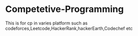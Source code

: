 # Competetive-Programming
This is for cp in varies platform such as codeforces,Leetcode,HackerRank,hackerEarth,Codechef etc
